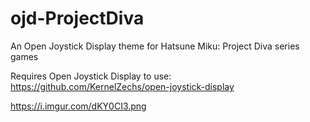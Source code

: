 # ojd-ProjectDiva
An Open Joystick Display theme for Hatsune Miku: Project Diva series games

Requires Open Joystick Display to use: https://github.com/KernelZechs/open-joystick-display

<img>https://i.imgur.com/dKY0CI3.png</img>
